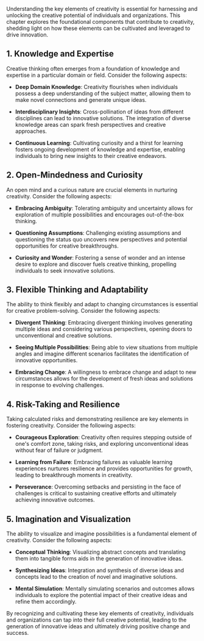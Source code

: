 
Understanding the key elements of creativity is essential for harnessing and unlocking the creative potential of individuals and organizations. This chapter explores the foundational components that contribute to creativity, shedding light on how these elements can be cultivated and leveraged to drive innovation.

1\. **Knowledge and Expertise**
----------------------------------

Creative thinking often emerges from a foundation of knowledge and expertise in a particular domain or field. Consider the following aspects:

* **Deep Domain Knowledge**: Creativity flourishes when individuals possess a deep understanding of the subject matter, allowing them to make novel connections and generate unique ideas.

* **Interdisciplinary Insights**: Cross-pollination of ideas from different disciplines can lead to innovative solutions. The integration of diverse knowledge areas can spark fresh perspectives and creative approaches.

* **Continuous Learning**: Cultivating curiosity and a thirst for learning fosters ongoing development of knowledge and expertise, enabling individuals to bring new insights to their creative endeavors.

2\. **Open-Mindedness and Curiosity**
----------------------------------------

An open mind and a curious nature are crucial elements in nurturing creativity. Consider the following aspects:

* **Embracing Ambiguity**: Tolerating ambiguity and uncertainty allows for exploration of multiple possibilities and encourages out-of-the-box thinking.

* **Questioning Assumptions**: Challenging existing assumptions and questioning the status quo uncovers new perspectives and potential opportunities for creative breakthroughs.

* **Curiosity and Wonder**: Fostering a sense of wonder and an intense desire to explore and discover fuels creative thinking, propelling individuals to seek innovative solutions.

3\. Flexible Thinking and Adaptability
---------------------------------------------

The ability to think flexibly and adapt to changing circumstances is essential for creative problem-solving. Consider the following aspects:

* **Divergent Thinking**: Embracing divergent thinking involves generating multiple ideas and considering various perspectives, opening doors to unconventional and creative solutions.

* **Seeing Multiple Possibilities**: Being able to view situations from multiple angles and imagine different scenarios facilitates the identification of innovative opportunities.

* **Embracing Change**: A willingness to embrace change and adapt to new circumstances allows for the development of fresh ideas and solutions in response to evolving challenges.

4\. Risk-Taking and Resilience
-------------------------------------

Taking calculated risks and demonstrating resilience are key elements in fostering creativity. Consider the following aspects:

* **Courageous Exploration**: Creativity often requires stepping outside of one's comfort zone, taking risks, and exploring unconventional ideas without fear of failure or judgment.

* **Learning from Failure**: Embracing failures as valuable learning experiences nurtures resilience and provides opportunities for growth, leading to breakthrough moments in creativity.

* **Perseverance**: Overcoming setbacks and persisting in the face of challenges is critical to sustaining creative efforts and ultimately achieving innovative outcomes.

5\. Imagination and Visualization
----------------------------------------

The ability to visualize and imagine possibilities is a fundamental element of creativity. Consider the following aspects:

* **Conceptual Thinking**: Visualizing abstract concepts and translating them into tangible forms aids in the generation of innovative ideas.

* **Synthesizing Ideas**: Integration and synthesis of diverse ideas and concepts lead to the creation of novel and imaginative solutions.

* **Mental Simulation**: Mentally simulating scenarios and outcomes allows individuals to explore the potential impact of their creative ideas and refine them accordingly.

By recognizing and cultivating these key elements of creativity, individuals and organizations can tap into their full creative potential, leading to the generation of innovative ideas and ultimately driving positive change and success.
